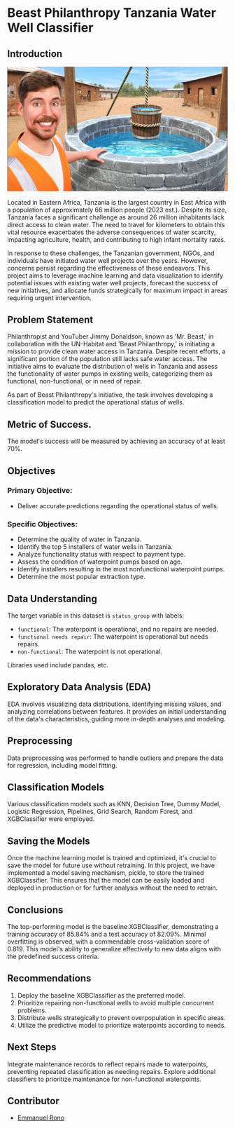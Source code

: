 # Beast Philanthropy Tanzania Water Well Classifier

## Introduction

![Water well](Beast.jpg)

Located in Eastern Africa, Tanzania is the largest country in East Africa with a population of approximately 66 million people (2023 est.). Despite its size, Tanzania faces a significant challenge as around 26 million inhabitants lack direct access to clean water. The need to travel for kilometers to obtain this vital resource exacerbates the adverse consequences of water scarcity, impacting agriculture, health, and contributing to high infant mortality rates.

In response to these challenges, the Tanzanian government, NGOs, and individuals have initiated water well projects over the years. However, concerns persist regarding the effectiveness of these endeavors. This project aims to leverage machine learning and data visualization to identify potential issues with existing water well projects, forecast the success of new initiatives, and allocate funds strategically for maximum impact in areas requiring urgent intervention.

## Problem Statement

Philanthropist and YouTuber Jimmy Donaldson, known as 'Mr. Beast,' in collaboration with the UN-Habitat and 'Beast Philanthropy,' is initiating a mission to provide clean water access in Tanzania. Despite recent efforts, a significant portion of the population still lacks safe water access. The initiative aims to evaluate the distribution of wells in Tanzania and assess the functionality of water pumps in existing wells, categorizing them as functional, non-functional, or in need of repair.

As part of Beast Philanthropy's initiative, the task involves developing a classification model to predict the operational status of wells.

## Metric of Success.

The model's success will be measured by achieving an accuracy of at least 70%.

## Objectives

### Primary Objective:
- Deliver accurate predictions regarding the operational status of wells.

### Specific Objectives:
- Determine the quality of water in Tanzania.
- Identify the top 5 installers of water wells in Tanzania.
- Analyze functionality status with respect to payment type.
- Assess the condition of waterpoint pumps based on age.
- Identify installers resulting in the most nonfunctional waterpoint pumps.
- Determine the most popular extraction type.

## Data Understanding

The target variable in this dataset is `status_group` with labels:
- `functional`: The waterpoint is operational, and no repairs are needed.
- `functional needs repair`: The waterpoint is operational but needs repairs.
- `non-functional`: The waterpoint is not operational.

Libraries used include pandas, etc.

## Exploratory Data Analysis (EDA)

EDA involves visualizing data distributions, identifying missing values, and analyzing correlations between features. It provides an initial understanding of the data's characteristics, guiding more in-depth analyses and modeling.

## Preprocessing

Data preprocessing was performed to handle outliers and prepare the data for regression, including model fitting.

## Classification Models

Various classification models such as KNN, Decision Tree, Dummy Model, Logistic Regression, Pipelines, Grid Search, Random Forest, and XGBClassifier were employed.

## Saving the Models
Once the machine learning model is trained and optimized, it's crucial to save the model for future use without retraining. In this project, we have implemented a model saving mechanism, pickle, to store the trained XGBClassifier. This ensures that the model can be easily loaded and deployed in production or for further analysis without the need to retrain.


## Conclusions

The top-performing model is the baseline XGBClassifier, demonstrating a training accuracy of 85.84% and a test accuracy of 82.09%. Minimal overfitting is observed, with a commendable cross-validation score of 0.819. This model's ability to generalize effectively to new data aligns with the predefined success criteria.

## Recommendations

1. Deploy the baseline XGBClassifier as the preferred model.
2. Prioritize repairing non-functional wells to avoid multiple concurrent problems.
3. Distribute wells strategically to prevent overpopulation in specific areas.
4. Utilize the predictive model to prioritize waterpoints according to needs.

## Next Steps

Integrate maintenance records to reflect repairs made to waterpoints, preventing repeated classification as needing repairs. Explore additional classifiers to prioritize maintenance for non-functional waterpoints.

## Contributor

- [Emmanuel Rono](https://github.com/marttech26)
